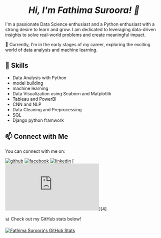 <h1 align="center"><i>Hi, I'm Fathima Suroora! 👋</i></h1>

I'm a passionate Data Science enthusiast and a Python enthusiast with a strong desire to learn and grow. I am dedicated to leveraging data-driven insights to solve real-world problems and create meaningful impact. 

🌱 Currently, I'm in the early stages of my career, exploring the exciting world of data analysis and machine learning.

## 🔧 Skills

- Data Analysis with Python
- model building
- machine learning
- Data Visualization using Seaborn and Matplotlib
- Tableau and PowerBI
- CNN and NLP
- Data Cleaning and Preprocessing
- SQL
- Django python framwork

## 📫 Connect with Me

You can connect with me on:


[![github](https://cloud.githubusercontent.com/assets/17016297/18839843/0e06a67a-83d2-11e6-993a-b35a182500e0.png)][1]
[![facebook](https://cloud.githubusercontent.com/assets/17016297/18839836/0a06deb4-83d2-11e6-8078-1d0974af0f63.png)][2]
[![linkedin](https://cloud.githubusercontent.com/assets/17016297/18839848/0fc7e74e-83d2-11e6-8c6a-277fc9d6e067.png)][3]
[![linkedin](https://www.cleanpng.com/png-computer-icons-email-bounce-address-message-clip-a-5189526/preview.html)][4]

[1]: https://github.com/suroora
[2]: https://www.facebook.com/profile.php?id=100021202861006
[3]: https://www.linkedin.com/in/fathima-suroora-7a6716199/





📊 Check out my GitHub stats below!

[![Fathima Suroora's GitHub Stats](https://github-readme-stats.vercel.app/api?username=suroora&show_icons=true&theme=radical)](https://github.com/anuraghazra/github-readme-stats)

<!---
suroora/suroora is a ✨ special ✨ repository because its `README.md` (this file) appears on your GitHub profile.
You can click the Preview link to take a look at your changes.
--->
